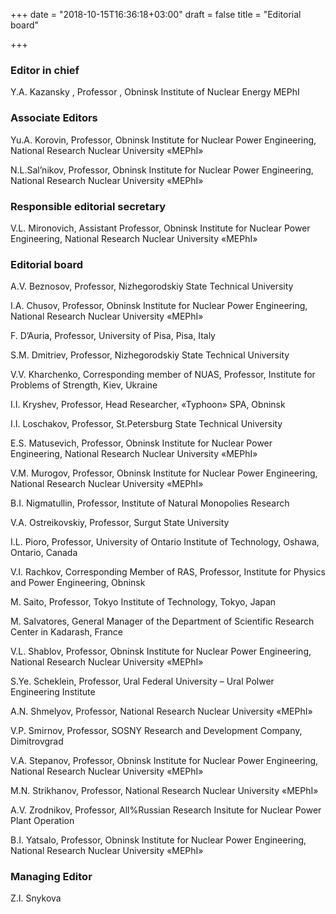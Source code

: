+++
date = "2018-10-15T16:36:18+03:00"
draft = false
title = "Editorial board"

+++

### Editor in chief

Y.A. Kazansky , Professor , Obninsk Institute of Nuclear Energy MEPhI

### Associate Editors

Yu.A. Korovin, Professor, Obninsk Institute for Nuclear Power Engineering, National Research Nuclear University «MEPhI»

N.L.Sal’nikov, Professor, Obninsk Institute for Nuclear Power Engineering, National Research Nuclear University «MEPhI»

### Responsible editorial secretary

V.L. Mironovich, Assistant Professor, Obninsk Institute for Nuclear Power Engineering, National Research Nuclear University «MEPhI»

### Editorial board

A.V. Beznosov, Professor, Nizhegorodskiy State Technical University

I.A. Chusov, Professor, Obninsk Institute for Nuclear Power Engineering, National Research Nuclear University «MEPhI»

F. D’Auria, Professor, University of Pisa, Pisa, Italy

S.M. Dmitriev, Professor, Nizhegorodskiy State Technical University

V.V. Kharchenko, Corresponding member of NUAS, Professor, Institute for Problems of Strength, Kiev, Ukraine

I.I. Kryshev, Professor, Head Researcher, «Typhoon» SPA, Obninsk

I.I. Loschakov, Professor, St.Petersburg State Technical University

E.S. Matusevich, Professor, Obninsk Institute for Nuclear Power Engineering, National Research Nuclear University «MEPhI»

V.M. Murogov, Professor, Obninsk Institute for Nuclear Power Engineering, National Research Nuclear University «MEPhI»

B.I. Nigmatullin, Professor, Institute of Natural Monopolies Research

V.A. Ostreikovskiy, Professor, Surgut State University

I.L. Pioro, Professor, University of Ontario Institute of Technology, Oshawa, Ontario, Canada

V.I. Rachkov, Corresponding Member of RAS, Professor, Institute for Physics and Power Engineering, Obninsk

M. Saito, Professor, Tokyo Institute of Technology, Tokyo, Japan

M. Salvatores, General Manager of the Department of Scientific Research Center in Kadarash, France

V.L. Shablov, Professor, Obninsk Institute for Nuclear Power Engineering, National Research Nuclear University «MEPhI»

S.Ye. Scheklein, Professor, Ural Federal University – Ural Polwer Engineering Institute

A.N. Shmelyov, Professor, National Research Nuclear University «MEPhI»

V.P. Smirnov, Professor, SOSNY Research and Development Company, Dimitrovgrad

V.A. Stepanov, Professor, Obninsk Institute for Nuclear Power Engineering, National Research Nuclear University «MEPhI»

M.N. Strikhanov, Professor, National Research Nuclear University «MEPhI»

A.V. Zrodnikov, Professor, All%Russian Research Insitute for Nuclear Power Plant Operation

B.I. Yatsalo, Professor, Obninsk Institute for Nuclear Power Engineering, National Research Nuclear University «MEPhI»

### Managing Editor

Z.I. Snykova
